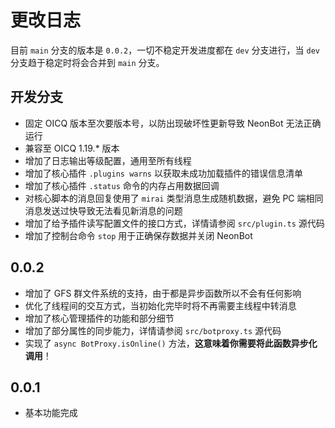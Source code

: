 # 更改日志

目前 `main` 分支的版本是 `0.0.2`，一切不稳定开发进度都在 `dev` 分支进行，当 `dev` 分支趋于稳定时将会合并到 `main` 分支。

## 开发分支

- 固定 OICQ 版本至次要版本号，以防出现破坏性更新导致 NeonBot 无法正确运行
- 兼容至 OICQ 1.19.* 版本
- 增加了日志输出等级配置，通用至所有线程
- 增加了核心插件 `.plugins warns` 以获取未成功加载插件的错误信息清单
- 增加了核心插件 `.status` 命令的内存占用数据回调
- 对核心脚本的消息回复使用了 `mirai` 类型消息生成随机数据，避免 PC 端相同消息发送过快导致无法看见新消息的问题
- 增加了给予插件读写配置文件的接口方式，详情请参阅 `src/plugin.ts` 源代码
- 增加了控制台命令 `stop` 用于正确保存数据并关闭 NeonBot

## 0.0.2

- 增加了 GFS 群文件系统的支持，由于都是异步函数所以不会有任何影响
- 优化了线程间的交互方式，当初始化完毕时将不再需要主线程中转消息
- 增加了核心管理插件的功能和部分细节
- 增加了部分属性的同步能力，详情请参阅 `src/botproxy.ts` 源代码
- 实现了 `async BotProxy.isOnline()` 方法，**这意味着你需要将此函数异步化调用**！

## 0.0.1

- 基本功能完成
